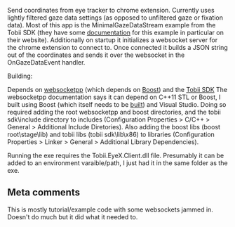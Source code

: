 Send coordinates from eye tracker to chrome extension. Currently uses lightly filtered gaze data settings (as opposed to unfiltered gaze or fixation data). Most of this app is the MinimalGazeDataStream example from the Tobii SDK (they have some [documentation](http://developer.tobii.com/c-sample-walk-minimalgazedatastream/) for this example in particular on their website). Additionally on startup it initializes a websocket server for the chrome extension to connect to. Once connected it builds a JSON string out of the coordinates and sends it over the websocket in the OnGazeDataEvent handler.

Building:

Depends on [websocketpp](https://github.com/zaphoyd/websocketpp) (which depends on [Boost](http://www.boost.org/)) and the [Tobii SDK](http://developer.tobii.com/eyex-sdk/c-cplusplus/)
The websocketpp documentation says it can depend on C++11 STL or Boost, I built using Boost (which itself needs to be [built](http://www.boost.org/doc/libs/1_64_0/more/getting_started/windows.html#simplified-build-from-source)) and Visual Studio. Doing so required adding the root websocketpp and boost directories, and the tobii sdk\include directory to includes (Configuration Properties > C/C++ > General > Additional Include Diretories). Also adding the boost libs (boost root\stage\lib) and tobii libs (tobii sdk\lib\x86) to libraries (Configuration Properties > Linker > General > Additional Library Dependencies).

Running the exe requires the Tobii.EyeX.Client.dll file. Presumably it can be added to an environment varaible/path, I just had it in the same folder as the exe.

## Meta comments

This is mostly tutorial/example code with some websockets jammed in. Doesn't do much but it did what it needed to.
